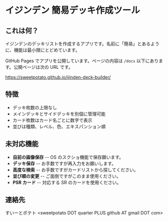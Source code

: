 # イジンデン 簡易デッキ作成ツール

## これは何？

イジンデンのデッキリストを作成するアプリです。名前に「簡易」とあるように、機能は最小限にとどめています。

GitHub Pages でアプリを公開しています。ページの内容は `/docs` 以下にあります。公開ページは次の URL です。

https://sweetpotato.github.io/ijinden-deck-builder/

## 特徴

- デッキ枚数の上限なし
- メインデッキとサイドデッキを別個に管理可能
- カード枚数はカード名ごとに数字で表示
- 並びは種類、レベル、色、エキスパンション順

## 未対応機能

- **自前の画像保存** -- OS のスクショ機能で保存願います。
- **デッキ保存** -- お手数ですが再入力をお願いします。
- **高度な検索** -- お手数ですがカードリストから探してください。
- **並び順の変更** -- ご面倒ですがこのまま使用ください。
- **PSR カード** -- 対応する SR のカードを使用ください。

## 連絡先

すいーとポテト &lt;sweetpotato DOT quarter PLUS github AT gmail DOT com&gt;
